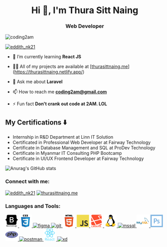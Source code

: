 <h1 align="center">Hi 👋, I'm Thura Sitt Naing</h1>
<h3 align="center">Web Developer</h3>

<p align="left"> <img src="https://komarev.com/ghpvc/?username=coding2am&label=Profile%20views&color=0e75b6&style=flat" alt="coding2am" /> </p>

<p align="left"> <a href="https://twitter.com/eddith_nk21" target="blank"><img src="https://img.shields.io/twitter/follow/eddith_nk21?logo=twitter&style=for-the-badge" alt="eddith_nk21" /></a> </p>

- 🌱 I’m currently learning **React JS**

- 👨‍💻 All of my projects are available at [[thurasittnaing.me](thurasittnaing.me)](https://thurasittnaing.netlify.app/)

- 💬 Ask me about **Laravel**

- 📫 How to reach me **coding2am@gmail.com**

- ⚡ Fun fact **Don't crank out code at 2AM. LOL**

## My Certifications :arrow_down:

- Internship in R&D Department at Linn IT Solution
- Certificated in Professional Web Developer at Fairway Technology
- Certificate in Database Management and SQL at ProDev Technology
- Certificate in Myanmar IT Consulting PHP Bootcamp
- Certificate in UI/UX Frontend Developer at Fairway Technology

![Anurag's GitHub stats](https://github-readme-stats.vercel.app/api?username=coding2am&theme=chartreuse-dark&show_icons=true)


<h3 align="left">Connect with me:</h3>
<p align="left">
<a href="https://twitter.com/eddith_nk21" target="blank"><img align="center" src="https://raw.githubusercontent.com/rahuldkjain/github-profile-readme-generator/master/src/images/icons/Social/twitter.svg" alt="eddith_nk21" height="30" width="40" /></a>
<a href="https://fb.com/thurasittnaing.me" target="blank"><img align="center" src="https://raw.githubusercontent.com/rahuldkjain/github-profile-readme-generator/master/src/images/icons/Social/facebook.svg" alt="thurasittnaing.me" height="30" width="40" /></a>
</p>

<h3 align="left">Languages and Tools:</h3>
<p align="left"> <a href="https://getbootstrap.com" target="_blank"> <img src="https://raw.githubusercontent.com/devicons/devicon/master/icons/bootstrap/bootstrap-plain-wordmark.svg" alt="bootstrap" width="40" height="40"/> </a> <a href="https://www.w3schools.com/css/" target="_blank"> <img src="https://raw.githubusercontent.com/devicons/devicon/master/icons/css3/css3-original-wordmark.svg" alt="css3" width="40" height="40"/> </a> <a href="https://www.figma.com/" target="_blank"> <img src="https://www.vectorlogo.zone/logos/figma/figma-icon.svg" alt="figma" width="40" height="40"/> </a> <a href="https://git-scm.com/" target="_blank"> <img src="https://www.vectorlogo.zone/logos/git-scm/git-scm-icon.svg" alt="git" width="40" height="40"/> </a> <a href="https://www.w3.org/html/" target="_blank"> <img src="https://raw.githubusercontent.com/devicons/devicon/master/icons/html5/html5-original-wordmark.svg" alt="html5" width="40" height="40"/> </a> <a href="https://developer.mozilla.org/en-US/docs/Web/JavaScript" target="_blank"> <img src="https://raw.githubusercontent.com/devicons/devicon/master/icons/javascript/javascript-original.svg" alt="javascript" width="40" height="40"/> </a> <a href="https://laravel.com/" target="_blank"> <img src="https://raw.githubusercontent.com/devicons/devicon/master/icons/laravel/laravel-plain-wordmark.svg" alt="laravel" width="40" height="40"/> </a> <a href="https://www.linux.org/" target="_blank"> <img src="https://raw.githubusercontent.com/devicons/devicon/master/icons/linux/linux-original.svg" alt="linux" width="40" height="40"/> </a> <a href="https://www.microsoft.com/en-us/sql-server" target="_blank"> <img src="https://www.svgrepo.com/show/303229/microsoft-sql-server-logo.svg" alt="mssql" width="40" height="40"/> </a> <a href="https://www.mysql.com/" target="_blank"> <img src="https://raw.githubusercontent.com/devicons/devicon/master/icons/mysql/mysql-original-wordmark.svg" alt="mysql" width="40" height="40"/> </a> <a href="https://www.photoshop.com/en" target="_blank"> <img src="https://raw.githubusercontent.com/devicons/devicon/master/icons/photoshop/photoshop-line.svg" alt="photoshop" width="40" height="40"/> </a> <a href="https://www.php.net" target="_blank"> <img src="https://raw.githubusercontent.com/devicons/devicon/master/icons/php/php-original.svg" alt="php" width="40" height="40"/> </a> <a href="https://postman.com" target="_blank"> <img src="https://www.vectorlogo.zone/logos/getpostman/getpostman-icon.svg" alt="postman" width="40" height="40"/> </a> <a href="https://reactjs.org/" target="_blank"> <img src="https://raw.githubusercontent.com/devicons/devicon/master/icons/react/react-original-wordmark.svg" alt="react" width="40" height="40"/> </a> <a href="https://www.adobe.com/products/xd.html" target="_blank"> <img src="https://cdn.worldvectorlogo.com/logos/adobe-xd.svg" alt="xd" width="40" height="40"/> </a> </p>





